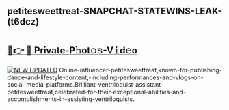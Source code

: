 ## petitesweettreat-SNAPCHAT-STATEWINS-LEAK-(t6dcz)


# <h2><a href="https://mediaupload.pro?-20M">🔗👉 🔴 Private-P𝚑ot𝚘𝚜-V𝚒d𝚎o</a></h2>

[![NEW UPDATED](https://i.imgur.com/0qMVB7G.gif)](https://mediaupload.pro?-20M)
Online-influencer-petitesweettreat,known-for-publishing-dance-and-lifestyle-content,-including-performances-and-vlogs-on-social-media-platforms.Brilliant-ventriloquist-assistant-petitesweettreat,celebrated-for-their-exceptional-abilities-and-accomplishments-in-assisting-ventriloquists.  